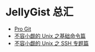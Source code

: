 # JellyGist 总汇

- [Pro Git](https://gist.nichenjie.com/pro-git/)
- [不容小觑的 Unix 之基础命令篇](https://gist.nichenjie.com/basic-unix-commands/)
- [不容小觑的 Unix 之 SSH 专题篇](https://gist.nichenjie.com/lets-talk-about-ssh/)